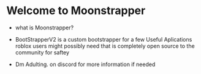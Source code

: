 # Welcome to Moonstrapper

* what is Moonstrapper?

* BootStrapperV2 is a custom bootstrapper for a few Useful Aplications roblox users might possibly need that is completely open source to the community for saftey

* Dm Adulting. on discord for more information if needed
